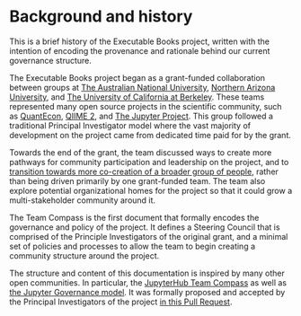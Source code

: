 # Background and history

This is a brief history of the Executable Books project, written with the intention of encoding the provenance and rationale behind our current governance structure.

The Executable Books project began as a grant-funded collaboration between groups at [The Australian National University](https://anu.edu.au),
[Northern Arizona University](https://nau.edu/), and
[The University of California at Berkeley](https://www.berkeley.edu/).
These teams represented many open source projects in the scientific community, such as [QuantEcon](https://quantecon.org), [QIIME 2](https://qiime2.org/), and [The Jupyter Project](https://jupyter.org/).
This group followed a traditional Principal Investigator model where the vast majority of development on the project came from dedicated time paid for by the grant.

Towards the end of the grant, the team discussed ways to create more pathways for community participation and leadership on the project, and to [transition towards more co-creation of a broader group of people](https://github.com/executablebooks/meta/issues/493), rather than being driven primarily by one grant-funded team.
The team also explore potential organizational homes for the project so that it could grow a multi-stakeholder community around it.

The Team Compass is the first document that formally encodes the governance and policy of the project.
It defines a Steering Council that is comprised of the Principle Investigators of the original grant, and a minimal set of policies and processes to allow the team to begin creating a community structure around the project.

The structure and content of this documentation is inspired by many other open communities.
In particular, the [JupyterHub Team Compass](https://jupyterhub-team-compass.readthedocs.io/) as well as [the Jupyter Governance model](https://jupyter.org/governance).
It was formally proposed and accepted by the Principal Investigators of the project [in this Pull Request](https://github.com/executablebooks/meta/pull/843).
